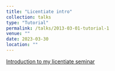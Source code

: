 ```yaml
---
title: "Licentiate intro"
collection: talks
type: "Tutorial"
permalink: /talks/2013-03-01-tutorial-1
venue: ""
date: 2023-03-30
location: ""
---
```


[Introduction to my licentiate seminar](https://youtu.be/O4ZcUTGXFN0)

